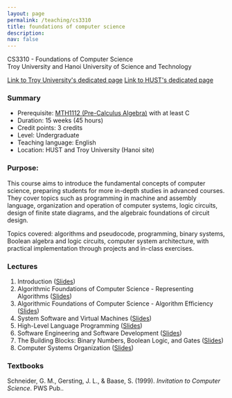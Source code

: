 ```yaml
---
layout: page
permalink: /teaching/cs3310
title: foundations of computer science
description: 
nav: false
---
```


CS3310 - Foundations of Computer Science \
Troy University and Hanoi University of Science and Technology

[Link to Troy University's dedicated page](https://catalog.troy.edu/preview_course_nopop.php?catoid=4&coid=5848)
[Link to HUST's dedicated page](https://fami.hust.edu.vn/dao-tao/dao-tao-dai-hoc/chuong-trinh-dao-tao-khoa-hoc-may-tinh-dh-troy/)

### Summary
* Prerequisite: [MTH1112 (Pre-Calculus Algebra)](https://catalog.troy.edu/preview_course_nopop.php?catoid=4&coid=6782) with at least C
* Duration: 15 weeks (45 hours)
* Credit points: 3 credits 
* Level: Undergraduate
* Teaching language: English
* Location: HUST and Troy University (Hanoi site)

### Purpose: 
This course aims to introduce the fundamental concepts of computer science, preparing students for more in-depth studies in advanced courses. They cover topics such as programming in machine and assembly language, organization and operation of computer systems, logic circuits, design of finite state diagrams, and the algebraic foundations of circuit design.

Topics covered: algorithms and pseudocode, programming, binary systems, Boolean algebra and logic circuits, computer system architecture, with practical implementation through projects and in-class exercises.

### Lectures
1. Introduction ([Slides](https://husteduvn-my.sharepoint.com/:b:/g/personal/trung_luuquang_hust_edu_vn/EYVBlrzIkM5BlVnWMUIIDNMBCzEDBXsFKkgmT9_OxSM6ig?e=GjEdYC))
1. Algorithmic Foundations of Computer Science - Representing Algorithms ([Slides](https://husteduvn-my.sharepoint.com/:b:/g/personal/trung_luuquang_hust_edu_vn/EWIdkFm9Z0lDisAyRer0nhoBxhkc7kdU7XZh3jLuZe9KEA?e=T8YETU))
1. Algorithmic Foundations of Computer Science - Algorithm Efficiency ([Slides](https://husteduvn-my.sharepoint.com/:b:/g/personal/trung_luuquang_hust_edu_vn/ET3sJtwnv7FNrdHI91kN7tgBkCcD7h3aThq4fv66HsWSAg?e=2bE6q9))
1. System Software and Virtual Machines ([Slides](https://husteduvn-my.sharepoint.com/:b:/g/personal/trung_luuquang_hust_edu_vn/Eb38g9u7_MRJpHqaa5ngAnMB9q-NLb_iUUhN-WCPVnlJiw?e=V3zlWP))
1. High-Level Language Programming ([Slides](https://husteduvn-my.sharepoint.com/:b:/g/personal/trung_luuquang_hust_edu_vn/EYO9SWGgB4FOq63gvyZRF3gBN4S9b4NSerq3SXvvCRi2eg?e=bxrAbB))
1. Software Engineering and Software Development ([Slides](https://husteduvn-my.sharepoint.com/:b:/g/personal/trung_luuquang_hust_edu_vn/EfCtqY23lEJJr6vSJtMYTEgB9RcjroVmQAHDUVHqyCRIMA?e=5Edo9s))
1. The Building Blocks: Binary Numbers, Boolean Logic, and Gates ([Slides](https://husteduvn-my.sharepoint.com/:b:/g/personal/trung_luuquang_hust_edu_vn/EW9DRTAw9k9DgAOygtRlZzoBVNHr79sAV1H7D4BYbbIV-A?e=VbE8YQ))
1. Computer Systems Organization ([Slides](https://husteduvn-my.sharepoint.com/:b:/g/personal/trung_luuquang_hust_edu_vn/Ef5bbZu-WdpDkUkOYK9HZrEBXzSi6C9py7hzoQSvfQV6LQ?e=iG3J4g))

### Textbooks
Schneider, G. M., Gersting, J. L., & Baase, S. (1999). *Invitation to Computer Science*. PWS Pub..







